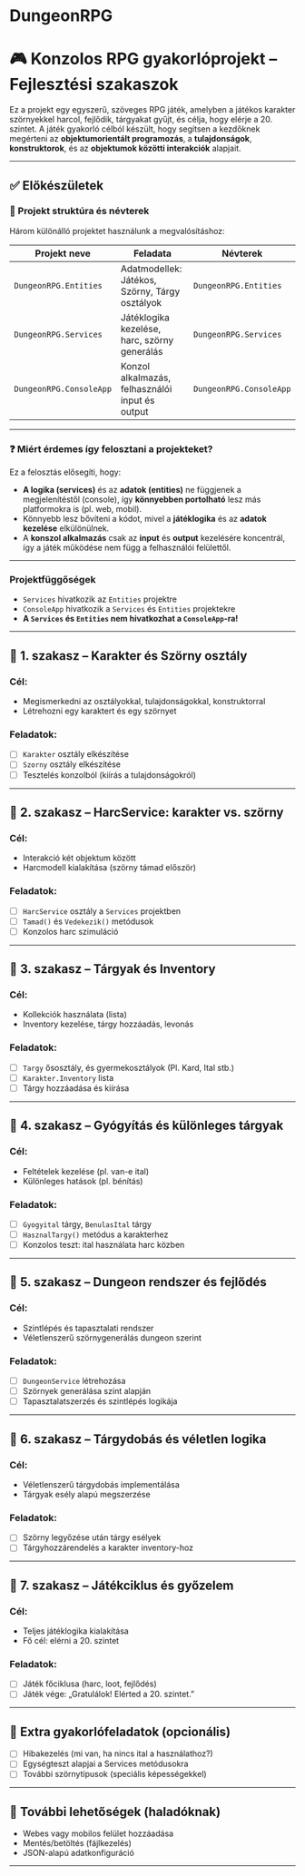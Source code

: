 # DungeonRPG

# 🎮 Konzolos RPG gyakorlóprojekt – Fejlesztési szakaszok

Ez a projekt egy egyszerű, szöveges RPG játék, amelyben a játékos karakter szörnyekkel harcol, fejlődik, tárgyakat gyűjt, és célja, hogy elérje a 20. szintet. A játék gyakorló célból készült, hogy segítsen a kezdőknek megérteni az **objektumorientált programozás**, a **tulajdonságok**, **konstruktorok**, és az **objektumok közötti interakciók** alapjait.

---

## ✅ Előkészületek


### 🧱 Projekt struktúra és névterek

Három különálló projektet használunk a megvalósításhoz:

| Projekt neve               | Feladata                                                                 | Névterek            |
|----------------------------|--------------------------------------------------------------------------|---------------------|
| `DungeonRPG.Entities`       | Adatmodellek: Játékos, Szörny, Tárgy osztályok                          | `DungeonRPG.Entities`|
| `DungeonRPG.Services`       | Játéklogika kezelése, harc, szörny generálás                            | `DungeonRPG.Services`|
| `DungeonRPG.ConsoleApp`     | Konzol alkalmazás, felhasználói input és output                         | `DungeonRPG.ConsoleApp`|

---

### ❓ Miért érdemes így felosztani a projekteket?

Ez a felosztás elősegíti, hogy:

- **A logika (services)** és az **adatok (entities)** ne függjenek a megjelenítéstől (console), így **könnyebben portolható** lesz más platformokra is (pl. web, mobil).
- Könnyebb lesz bővíteni a kódot, mivel a **játéklogika** és az **adatok kezelése** elkülönülnek.
- A **konszol alkalmazás** csak az **input** és **output** kezelésére koncentrál, így a játék működése nem függ a felhasználói felülettől.

---


### Projektfüggőségek

- `Services` hivatkozik az `Entities` projektre
- `ConsoleApp` hivatkozik a `Services` és `Entities` projektekre
- **A `Services` és `Entities` nem hivatkozhat a `ConsoleApp`-ra!**

---

## 📌 1. szakasz – Karakter és Szörny osztály

### Cél:
- Megismerkedni az osztályokkal, tulajdonságokkal, konstruktorral
- Létrehozni egy karaktert és egy szörnyet

### Feladatok:
- [ ] `Karakter` osztály elkészítése
- [ ] `Szorny` osztály elkészítése
- [ ] Tesztelés konzolból (kiírás a tulajdonságokról)

---

## 📌 2. szakasz – HarcService: karakter vs. szörny

### Cél:
- Interakció két objektum között
- Harcmodell kialakítása (szörny támad először)

### Feladatok:
- [ ] `HarcService` osztály a `Services` projektben
- [ ] `Tamad()` és `Vedekezik()` metódusok
- [ ] Konzolos harc szimuláció

---

## 📌 3. szakasz – Tárgyak és Inventory

### Cél:
- Kollekciók használata (lista)
- Inventory kezelése, tárgy hozzáadás, levonás

### Feladatok:
- [ ] `Targy` ősosztály, és gyermekosztályok (Pl. Kard, Ital stb.)
- [ ] `Karakter.Inventory` lista
- [ ] Tárgy hozzáadása és kiírása

---

## 📌 4. szakasz – Gyógyítás és különleges tárgyak

### Cél:
- Feltételek kezelése (pl. van-e ital)
- Különleges hatások (pl. bénítás)

### Feladatok:
- [ ] `Gyogyital` tárgy, `BenulasItal` tárgy
- [ ] `HasznalTargy()` metódus a karakterhez
- [ ] Konzolos teszt: ital használata harc közben

---

## 📌 5. szakasz – Dungeon rendszer és fejlődés

### Cél:
- Szintlépés és tapasztalati rendszer
- Véletlenszerű szörnygenerálás dungeon szerint

### Feladatok:
- [ ] `DungeonService` létrehozása
- [ ] Szörnyek generálása szint alapján
- [ ] Tapasztalatszerzés és szintlépés logikája

---

## 📌 6. szakasz – Tárgydobás és véletlen logika

### Cél:
- Véletlenszerű tárgydobás implementálása
- Tárgyak esély alapú megszerzése

### Feladatok:
- [ ] Szörny legyőzése után tárgy esélyek
- [ ] Tárgyhozzárendelés a karakter inventory-hoz

---

## 📌 7. szakasz – Játékciklus és győzelem

### Cél:
- Teljes játéklogika kialakítása
- Fő cél: elérni a 20. szintet

### Feladatok:
- [ ] Játék főciklusa (harc, loot, fejlődés)
- [ ] Játék vége: „Gratulálok! Elérted a 20. szintet.”

---

## 🧪 Extra gyakorlófeladatok (opcionális)

- [ ] Hibakezelés (mi van, ha nincs ital a használathoz?)
- [ ] Egységteszt alapjai a Services metódusokra
- [ ] További szörnytípusok (speciális képességekkel)

---

## 📘 További lehetőségek (haladóknak)

- Webes vagy mobilos felület hozzáadása
- Mentés/betöltés (fájlkezelés)
- JSON-alapú adatkonfiguráció

---